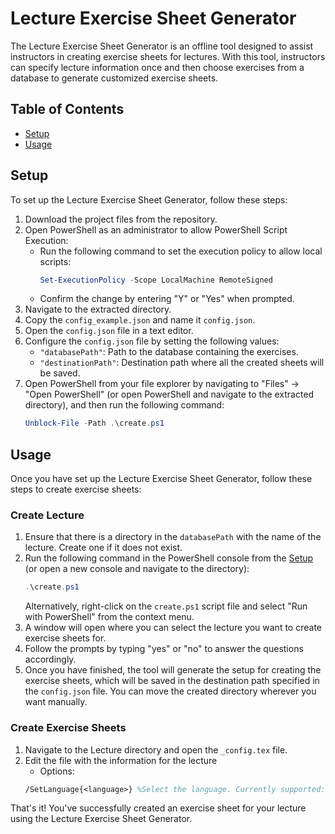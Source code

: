 # Lecture Exercise Sheet Generator

The Lecture Exercise Sheet Generator is an offline tool designed to assist instructors in creating exercise sheets for lectures. With this tool, instructors can specify lecture information once and then choose exercises from a database to generate customized exercise sheets.

## Table of Contents

- [Setup](#setup)
- [Usage](#usage)

## Setup

To set up the Lecture Exercise Sheet Generator, follow these steps:

1. Download the project files from the repository.
2. Open PowerShell as an administrator to allow PowerShell Script Execution:
    - Run the following command to set the execution policy to allow local scripts:
        ```powershell
        Set-ExecutionPolicy -Scope LocalMachine RemoteSigned
        ```
    - Confirm the change by entering "Y" or "Yes" when prompted.
3. Navigate to the extracted directory.
4. Copy the `config_example.json` and name it `config.json`.
4. Open the `config.json` file in a text editor.
5. Configure the `config.json` file by setting the following values:
    - `"databasePath"`: Path to the database containing the exercises.
    - `"destinationPath"`: Destination path where all the created sheets will be saved.
6. Open PowerShell from your file explorer by navigating to "Files" -> "Open PowerShell" (or open PowerShell and navigate to the extracted directory), and then run the following command:
    ```powershell
    Unblock-File -Path .\create.ps1
    ```

## Usage

Once you have set up the Lecture Exercise Sheet Generator, follow these steps to create exercise sheets:

### Create Lecture

1. Ensure that there is a directory in the `databasePath` with the name of the lecture. Create one if it does not exist.
2. Run the following command in the PowerShell console from the [Setup](#setup) (or open a new console and navigate to the directory):
    ```powershell
    .\create.ps1
    ```
    Alternatively, right-click on the `create.ps1` script file and select "Run with PowerShell" from the context menu.
3. A window will open where you can select the lecture you want to create exercise sheets for.
4. Follow the prompts by typing "yes" or "no" to answer the questions accordingly.
5. Once you have finished, the tool will generate the setup for creating the exercise sheets, which will be saved in the destination path specified in the `config.json` file. You can move the created directory wherever you want manually.

### Create Exercise Sheets

1. Navigate to the Lecture directory and open the `_config.tex` file.
2. Edit the file with the information for the lecture
    - Options:
    ```tex
    /SetLanguage{<language>} %Select the language. Currently supported: ngerman, english
    ```

That's it! You've successfully created an exercise sheet for your lecture using the Lecture Exercise Sheet Generator.
